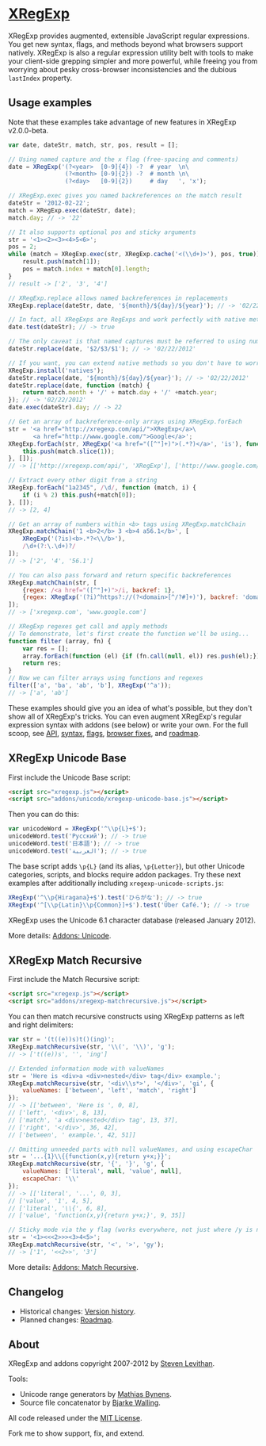 ﻿[XRegExp](http://xregexp.com/)
==============================

XRegExp provides augmented, extensible JavaScript regular expressions. You get new syntax, flags, and methods beyond what browsers support natively. XRegExp is also a regular expression utility belt with tools to make your client-side grepping simpler and more powerful, while freeing you from worrying about pesky cross-browser inconsistencies and the dubious `lastIndex` property.


## Usage examples

Note that these examples take advantage of new features in XRegExp v2.0.0-beta.

~~~ js
var date, dateStr, match, str, pos, result = [];

// Using named capture and the x flag (free-spacing and comments)
date = XRegExp('(?<year>  [0-9]{4}) -?  # year  \n\
                (?<month> [0-9]{2}) -?  # month \n\
                (?<day>   [0-9]{2})     # day   ', 'x');

// XRegExp.exec gives you named backreferences on the match result
dateStr = '2012-02-22';
match = XRegExp.exec(dateStr, date);
match.day; // -> '22'

// It also supports optional pos and sticky arguments
str = '<1><2><3><4>5<6>';
pos = 2;
while (match = XRegExp.exec(str, XRegExp.cache('<(\\d+)>'), pos, true)) {
    result.push(match[1]);
    pos = match.index + match[0].length;
}
// result -> ['2', '3', '4']

// XRegExp.replace allows named backreferences in replacements
XRegExp.replace(dateStr, date, '${month}/${day}/${year}'); // -> '02/22/2012'

// In fact, all XRegExps are RegExps and work perfectly with native methods
date.test(dateStr); // -> true

// The only caveat is that named captures must be referred to using numbered backreferences
dateStr.replace(date, '$2/$3/$1'); // -> '02/22/2012'

// If you want, you can extend native methods so you don't have to worry about this
XRegExp.install('natives');
dateStr.replace(date, '${month}/${day}/${year}'); // -> '02/22/2012'
dateStr.replace(date, function (match) {
    return match.month + '/' + match.day + '/' +match.year;
}); // -> '02/22/2012'
date.exec(dateStr).day; // -> 22

// Get an array of backreference-only arrays using XRegExp.forEach
str = '<a href="http://xregexp.com/api/">XRegExp</a>\
       <a href="http://www.google.com/">Google</a>';
XRegExp.forEach(str, XRegExp('<a href="([^"]+)">(.*?)</a>', 'is'), function (match) {
    this.push(match.slice(1));
}, []);
// -> [['http://xregexp.com/api/', 'XRegExp'], ['http://www.google.com/', 'Google']]

// Extract every other digit from a string
XRegExp.forEach("1a2345", /\d/, function (match, i) {
    if (i % 2) this.push(+match[0]);
}, []);
// -> [2, 4]

// Get an array of numbers within <b> tags using XRegExp.matchChain
XRegExp.matchChain('1 <b>2</b> 3 <b>4 a56.1</b>', [
    XRegExp('(?is)<b>.*?<\\/b>'),
    /\d+(?:\.\d+)?/
]);
// -> ['2', '4', '56.1']

// You can also pass forward and return specific backreferences
XRegExp.matchChain(str, [
    {regex: /<a href="([^"]+)">/i, backref: 1},
    {regex: XRegExp('(?i)^https?://(?<domain>[^/?#]+)'), backref: 'domain'}
]);
// -> ['xregexp.com', 'www.google.com']

// XRegExp regexes get call and apply methods
// To demonstrate, let's first create the function we'll be using...
function filter (array, fn) {
    var res = [];
    array.forEach(function (el) {if (fn.call(null, el)) res.push(el);});
    return res;
}
// Now we can filter arrays using functions and regexes
filter(['a', 'ba', 'ab', 'b'], XRegExp('^a'));
// -> ['a', 'ab']
~~~

These examples should give you an idea of what's possible, but they don't show all of XRegExp's tricks. You can even augment XRegExp's regular expression syntax with addons (see below) or write your own. For the full scoop, see [API](http://xregexp.com/api/), [syntax](http://xregexp.com/syntax/), [flags](http://xregexp.com/flags/), [browser fixes](http://xregexp.com/cross_browser/), and [roadmap](https://github.com/slevithan/XRegExp/wiki/Roadmap).


## XRegExp Unicode Base

First include the Unicode Base script:

~~~ html
<script src="xregexp.js"></script>
<script src="addons/unicode/xregexp-unicode-base.js"></script>
~~~

Then you can do this:

~~~ js
var unicodeWord = XRegExp('^\\p{L}+$');
unicodeWord.test('Русский'); // -> true
unicodeWord.test('日本語'); // -> true
unicodeWord.test('العربية'); // -> true
~~~

The base script adds `\p{L}` (and its alias, `\p{Letter}`), but other Unicode categories, scripts, and blocks require addon packages. Try these next examples after additionally including `xregexp-unicode-scripts.js`:

~~~ js
XRegExp('^\\p{Hiragana}+$').test('ひらがな'); // -> true
XRegExp('^[\\p{Latin}\\p{Common}]+$').test('Über Café.'); // -> true
~~~

XRegExp uses the Unicode 6.1 character database (released January 2012).

More details: [Addons: Unicode](http://xregexp.com/plugins/#unicode).


## XRegExp Match Recursive

First include the Match Recursive script:

~~~ html
<script src="xregexp.js"></script>
<script src="addons/xregexp-matchrecursive.js"></script>
~~~

You can then match recursive constructs using XRegExp patterns as left and right delimiters:

~~~ js
var str = '(t((e))s)t()(ing)';
XRegExp.matchRecursive(str, '\\(', '\\)', 'g');
// -> ['t((e))s', '', 'ing']

// Extended information mode with valueNames
str = 'Here is <div>a <div>nested</div> tag</div> example.';
XRegExp.matchRecursive(str, '<div\\s*>', '</div>', 'gi', {
    valueNames: ['between', 'left', 'match', 'right']
});
// -> [['between', 'Here is ', 0, 8],
// ['left', '<div>', 8, 13],
// ['match', 'a <div>nested</div> tag', 13, 37],
// ['right', '</div>', 36, 42],
// ['between', ' example.', 42, 51]]

// Omitting unneeded parts with null valueNames, and using escapeChar
str = '...{1}\\{{function(x,y){return y+x;}}';
XRegExp.matchRecursive(str, '{', '}', 'g', {
    valueNames: ['literal', null, 'value', null],
    escapeChar: '\\'
});
// -> [['literal', '...', 0, 3],
// ['value', '1', 4, 5],
// ['literal', '\\{', 6, 8],
// ['value', 'function(x,y){return y+x;}', 9, 35]]

// Sticky mode via the y flag (works everywhere, not just where /y is natively supported)
str = '<1><<<2>>><3>4<5>';
XRegExp.matchRecursive(str, '<', '>', 'gy');
// -> ['1', '<<2>>', '3']
~~~

More details: [Addons: Match Recursive](http://xregexp.com/plugins/#matchRecursive).


## Changelog

* Historical changes: [Version history](http://xregexp.com/history/).
* Planned changes: [Roadmap](https://github.com/slevithan/XRegExp/wiki/Roadmap).


## About

XRegExp and addons copyright 2007-2012 by [Steven Levithan](http://stevenlevithan.com/).

Tools:

* Unicode range generators by [Mathias Bynens](http://mathiasbynens.be/).
* Source file concatenator by [Bjarke Walling](http://twitter.com/walling).

All code released under the [MIT License](http://opensource.org/licenses/mit-license.php).

Fork me to show support, fix, and extend.

